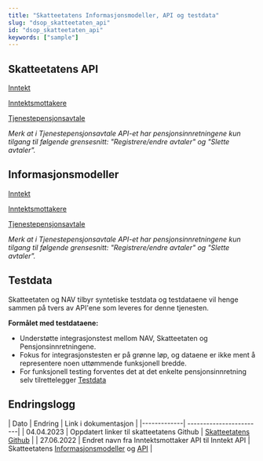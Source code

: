 ```yaml
---
title: "Skatteetatens Informasjonsmodeller, API og testdata"
slug: "dsop_skatteetaten_api"
id: "dsop_skatteetaten_api"
keywords: ["sample"]
---
```


## Skatteetatens API

[Inntekt](https:/skatteetaten.github.io/api-dokumentasjon/api/inntekt)

[Inntektsmottakere](https:/skatteetaten.github.io/api-dokumentasjon/api/tjenestepensjonsavtale?tab=Om+tjenesten)

[Tjenestepensjonsavtale](https:/skatteetaten.github.io/api-dokumentasjon/api/tjenestepensjonsavtale?tab=Om+tjenesten)

*Merk at i Tjenestepensjonsavtale API-et har pensjonsinnretningene kun tilgang til følgende grensesnitt: "Registrere/endre avtaler" og "Slette avtaler".*

## Informasjonsmodeller
[Inntekt](https:/skatteetaten.github.io/api-dokumentasjon/api/inntekt?tab=Informasjonsmodell)

[Inntektsmottakere](https:/skatteetaten.github.io/api-dokumentasjon/api/inntektsmottakere?tab=Informasjonsmodell)

[Tjenestepensjonsavtale](https:/skatteetaten.github.io/api-dokumentasjon/api/tjenestepensjonsavtale?tab=Informasjonsmodell)

*Merk at i Tjenestepensjonsavtale API-et har pensjonsinnretningene kun tilgang til følgende grensesnitt: "Registrere/endre avtaler" og "Slette avtaler".*

## Testdata

Skatteetaten og NAV tilbyr syntetiske testdata og testdataene vil henge sammen på tvers av API'ene som leveres for denne tjenesten.

 **Formålet med testdataene:**

- Understøtte integrasjonstest mellom NAV, Skatteetaten og Pensjonsinnretningene.
- Fokus for integrasjonstesten er på grønne løp, og dataene er ikke ment å representere noen uttømmende funksjonell bredde.
- For funksjonell testing forventes det at det enkelte pensjonsinnretning selv tilrettelegger 
[Testdata](https:/skatteetaten.github.io/api-dokumentasjon/api/tjenestepensjonsavtale?tab=Test)

## Endringslogg

| Dato | Endring | Link i dokumentasjon |
|-------------| ------------------------|
| 04.04.2023 | Oppdatert linker til skatteetatens Github | [Skatteetatens Github](https:/skatteetaten.github.io/api-dokumentasjon/) |
| 27.06.2022 | Endret navn fra Inntektsmottaker API til Inntekt API | Skatteetatens [Informasjonsmodeller](https:/dokumentasjon.dsop.no/dsop_skatteetaten_api.html#informasjonsmodeller) og [API](https:/dokumentasjon.dsop.no/dsop_skatteetaten_api.html#skatteetatens-api) |